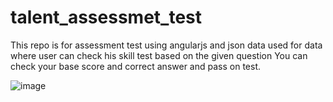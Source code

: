 # talent_assessmet_test
This repo is for assessment test using angularjs and json data used for data where user can check his skill test based on the given question
You can check your base score and correct answer and pass on test.

![image](https://user-images.githubusercontent.com/79293370/227714672-93f5ba60-6727-4989-9305-54ee33e69648.png)
